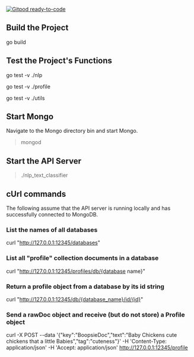 [![Gitpod ready-to-code](https://img.shields.io/badge/Gitpod-ready--to--code-blue?logo=gitpod)](https://gitpod.io/#https://github.com/simrie/nlp_text_classifier)


## Build the Project

go build

## Test the Project's Functions

go test -v ./nlp

go test -v ./profile

go test -v ./utils



## Start Mongo

Navigate to the Mongo directory bin and start Mongo.

> mongod

## Start the API Server

> ./nlp_text_classifier

## cUrl commands

The following assume that the API server is running locally and has successfully connected to MongoDB.


### List the names of all databases

curl "http://127.0.0.1:12345/databases"


### List all "profile" collection documents in a database

curl "http://127.0.0.1:12345/profiles/db/{database name}"

### Return a profile object from a database by its id string

curl "http://127.0.0.1:12345/db/{database_name}/id/{id}"

### Send a rawDoc object and receive (but do not store) a Profile object


curl -X POST --data '{\"key\":\"BoopsieDoc\",\"text\":\"Baby Chickens cute chickens that a little Babies\",\"tag\":\"cuteness\"}' -H 'Content-Type: application/json' -H 'Accept: application/json'  http://127.0.0.1:12345/profile


